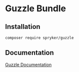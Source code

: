 # Guzzle Bundle

## Installation

```
composer require spryker/guzzle
```

## Documentation

[Guzzle Documentation](http://spryker.github.io/core/bundles/guzzle)
